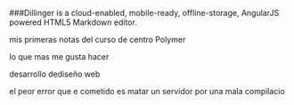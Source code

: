 ###Dillinger is a cloud-enabled, mobile-ready, offline-storage, AngularJS powered HTML5 Markdown editor.


mis primeras notas del curso de centro Polymer 

lo que mas me gusta hacer 

desarrollo dediseño web 

el peor error que e cometido es matar un servidor por una mala compilacio 

